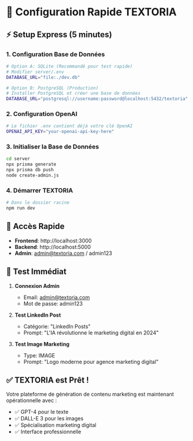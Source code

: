 # 🚀 Configuration Rapide TEXTORIA

## ⚡ Setup Express (5 minutes)

### 1. Configuration Base de Données
```bash
# Option A: SQLite (Recommandé pour test rapide)
# Modifier server/.env
DATABASE_URL="file:./dev.db"

# Option B: PostgreSQL (Production)
# Installer PostgreSQL et créer une base de données
DATABASE_URL="postgresql://username:password@localhost:5432/textoria"
```

### 2. Configuration OpenAI
```bash
# Le fichier .env contient déjà votre clé OpenAI
OPENAI_API_KEY="your-openai-api-key-here"
```

### 3. Initialiser la Base de Données
```bash
cd server
npx prisma generate
npx prisma db push
node create-admin.js
```

### 4. Démarrer TEXTORIA
```bash
# Dans le dossier racine
npm run dev
```

## 🎯 Accès Rapide

- **Frontend**: http://localhost:3000
- **Backend**: http://localhost:5000
- **Admin**: admin@textoria.com / admin123

## 🧪 Test Immédiat

1. **Connexion Admin**
   - Email: admin@textoria.com
   - Mot de passe: admin123

2. **Test LinkedIn Post**
   - Catégorie: "LinkedIn Posts"
   - Prompt: "L'IA révolutionne le marketing digital en 2024"

3. **Test Image Marketing**
   - Type: IMAGE
   - Prompt: "Logo moderne pour agence marketing digital"

## ✅ TEXTORIA est Prêt !

Votre plateforme de génération de contenu marketing est maintenant opérationnelle avec :
- ✅ GPT-4 pour le texte
- ✅ DALL-E 3 pour les images
- ✅ Spécialisation marketing digital
- ✅ Interface professionnelle
